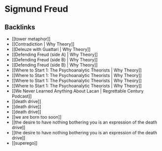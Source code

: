# Sigmund Freud



## Backlinks

-   [[tower metaphor]]
-   [[Contradiction | Why Theory]]
-   [[Deleuze with Guattari | Why Theory]]
-   [[Defending Freud (side A) | Why Theory]]
-   [[Defending Freud (side B) | Why Theory]]
-   [[Defending Freud (side B) | Why Theory]]
-   [[Where to Start 1: The Psychoanalytic Theorists | Why Theory]]
-   [[Where to Start 1: The Psychoanalytic Theorists | Why Theory]]
-   [[Where to Start 1: The Psychoanalytic Theorists | Why Theory]]
-   [[Where to Start 1: The Psychoanalytic Theorists | Why Theory]]
-   [[We Never Learned Anything About Lacan | Regrettable Century Podcast]]
-   [[death drive]]
-   [[death drive]]
-   [[death drive]]
-   [[we are born too soon]]
-   [[the desire to have nothing bothering you is an expression of the death drive]]
-   [[the desire to have nothing bothering you is an expression of the death drive]]
-   [[superego]]
